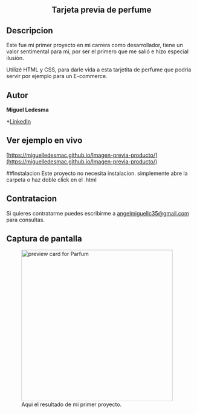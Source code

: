 <h2 align="center">Tarjeta previa de perfume</h2>

## Descripcion
Este fue mi primer proyecto en mi carrera como desarrollador, tiene un valor sentimental para mi, por ser el primero que me salió e hizo especial ilusión.

Utilizé HTML y CSS, para darle vida a esta tarjetita de perfume que podria servir por ejemplo para un E-commerce.

## Autor 
**Miguel Ledesma**

*[LinkedIn](https://www.linkedin.com/in/miguelledesmac)

## Ver ejemplo en vivo
[https://miguelledesmac.github.io/Imagen-previa-producto/](https://miguelledesmac.github.io/Imagen-previa-producto/)

##Instalacion
Este proyecto no necesita instalacion. simplemente abre la carpeta o haz doble click en el .html

## Contratacion
Si quieres contratarme puedes escribirme a angelmiguellc35@gmail.com para consultas.

## Captura de pantalla

<figure>
<img width="400px" src="https://user-images.githubusercontent.com/103437837/217333697-683c9180-a47c-43c5-a374-73dedfa0f676.png"
 alt="preview card for Parfum" />
  <figcaption>Aqui el resultado de mi primer proyecto.</figcaption>
</figure>






